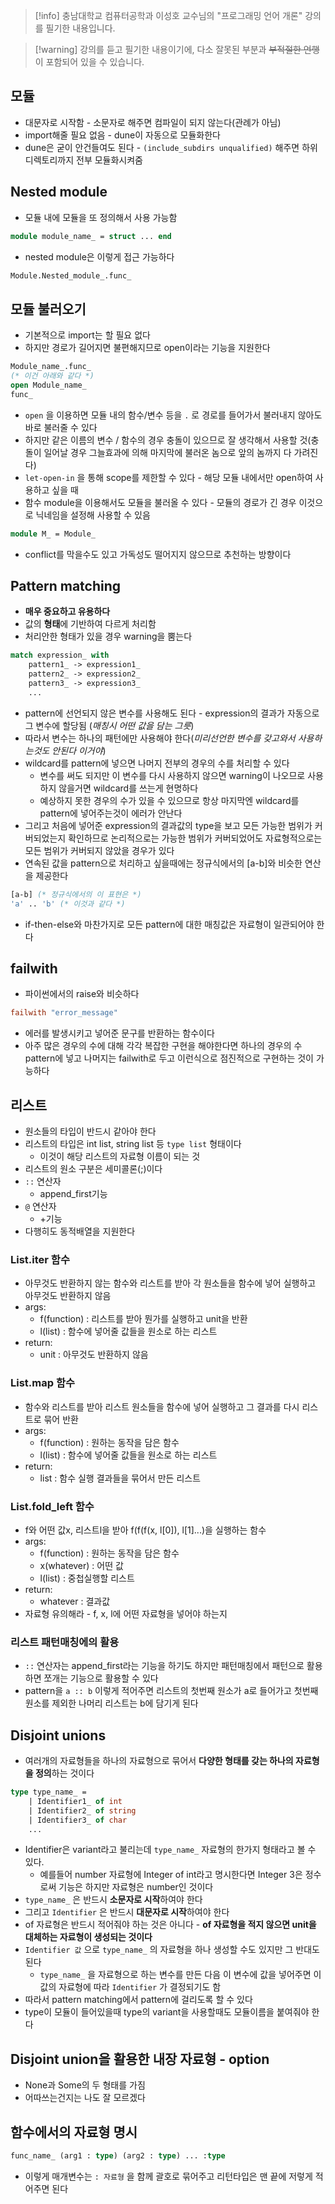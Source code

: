 > [!info] 충남대학교 컴퓨터공학과 이성호 교수님의 "프로그래밍 언어 개론" 강의를 필기한 내용입니다.

> [!warning] 강의를 듣고 필기한 내용이기에, 다소 잘못된 부분과 ~~부적절한 언행~~ 이 포함되어 있을 수 있습니다.

## 모듈

- 대문자로 시작함 - 소문자로 해주면 컴파일이 되지 않는다(관례가 아님)
- import해줄 필요 없음 - dune이 자동으로 모듈화한다
- dune은 굳이 안건들여도 된다 - `(include_subdirs unqualified)` 해주면 하위디렉토리까지 전부 모듈화시켜줌

## Nested module

- 모듈 내에 모듈을 또 정의해서 사용 가능함

```ocaml
module module_name_ = struct ... end
```

- nested module은 이렇게 접근 가능하다

```ocaml
Module.Nested_module_.func_
```

## 모듈 불러오기

- 기본적으로 import는 할 필요 없다
- 하지만 경로가 길어지면 불편해지므로 open이라는 기능을 지원한다

```ocaml
Module_name_.func_
(* 이건 아래와 같다 *)
open Module_name_
func_
```

- `open` 을 이용하면 모듈 내의 함수/변수 등을 `.` 로 경로를 들어가서 불러내지 않아도 바로 불러줄 수 있다
- 하지만 같은 이름의 변수 / 함수의 경우 충돌이 있으므로 잘 생각해서 사용할 것(충돌이 일어날 경우 그늘효과에 의해 마지막에 불러온 놈으로 앞의 놈까지 다 가려진다)
- `let-open-in` 을 통해 scope를 제한할 수 있다 - 해당 모듈 내에서만 open하여 사용하고 싶을 때
- 함수 module을 이용해서도 모듈을 불러올 수 있다 - 모듈의 경로가 긴 경우 이것으로 닉네임을 설정해 사용할 수 있음

```ocaml
module M_ = Module_
```

- conflict를 막을수도 있고 가독성도 떨어지지 않으므로 추천하는 방향이다

## Pattern matching

- **매우 중요하고 유용하다**
- 값의 **형태**에 기반하여 다르게 처리함
- 처리안한 형태가 있을 경우 warning을 뿜는다

```ocaml
match expression_ with
    pattern1_ -> expression1_
    pattern2_ -> expression2_
    pattern3_ -> expression3_
    ...
```

- pattern에 선언되지 않은 변수를 사용해도 된다 - expression의 결과가 자동으로 그 변수에 할당됨 (*매칭시 어떤 값을 담는 그릇*)
- 따라서 변수는 하나의 패턴에만 사용해야 한다(*미리선언한 변수를 갖고와서 사용하는것도 안된다 이거야*)
- wildcard를 pattern에 넣으면 나머지 전부의 경우의 수를 처리할 수 있다
	- 변수를 써도 되지만 이 변수를 다시 사용하지 않으면 warning이 나오므로 사용하지 않을거면 wildcard를 쓰는게 현명하다
	- 예상하지 못한 경우의 수가 있을 수 있으므로 항상 마지막엔 wildcard를 pattern에 넣어주는것이 에러가 안난다
- 그리고 처음에 넣어준 expression의 결과값의 type을 보고 모든 가능한 범위가 커버되었는지 확인하므로 논리적으로는 가능한 범위가 커버되었어도 자료형적으로는 모든 범위가 커버되지 않았을 경우가 있다
- 연속된 값을 pattern으로 처리하고 싶을때에는 정규식에서의 \[a-b\]와 비슷한 연산을 제공한다

```ocaml
[a-b] (* 정규식에서의 이 표현은 *)
'a' .. 'b' (* 이것과 같다 *)
```

- if-then-else와 마찬가지로 모든 pattern에 대한 매칭값은 자료형이 일관되어야 한다

## failwith

- 파이썬에서의 raise와 비슷하다

```ocaml
failwith "error_message"
```

- 에러를 발생시키고 넣어준 문구를 반환하는 함수이다
- 아주 많은 경우의 수에 대해 각각 복잡한 구현을 해야한다면 하나의 경우의 수 pattern에 넣고 나머지는 failwith로 두고 이런식으로 점진적으로 구현하는 것이 가능하다

## 리스트

- 원소들의 타입이 반드시 같아야 한다
- 리스트의 타입은 int list, string list 등 `type list` 형태이다
	- 이것이 해당 리스트의 자료형 이름이 되는 것
- 리스트의 원소 구분은 세미콜론(;)이다
- `::` 연산자
	- append_first기능
- `@` 연산자
	- +기능
- 다행히도 동적배열을 지원한다

### List.iter 함수

- 아무것도 반환하지 않는 함수와 리스트를 받아 각 원소들을 함수에 넣어 실행하고 아무것도 반환하지 않음
- args:
	- f(function) : 리스트를 받아 뭔가를 실행하고 unit을 반환
	- l(list) : 함수에 넣어줄 값들을 원소로 하는 리스트
- return:
	- unit : 아무것도 반환하지 않음

### List.map 함수

- 함수와 리스트를 받아 리스트 원소들을 함수에 넣어 실행하고 그 결과를 다시 리스트로 묶어 반환
- args:
	- f(function) : 원하는 동작을 담은 함수
	- l(list) : 함수에 넣어줄 값들을 원소로 하는 리스트
- return:
	- list : 함수 실행 결과들을 묶어서 만든 리스트

### List.fold_left 함수

- f와 어떤 값x, 리스트l을 받아 f(f(f(x, l\[0\]), l\[1\]...)을 실행하는 함수
- args:
	- f(function) : 원하는 동작을 담은 함수
	- x(whatever) : 어떤 값
	- l(list) : 중첩실행할 리스트
- return:
	- whatever : 결과값
- 자료형 유의해라 - f, x, l에 어떤 자료형을 넣어야 하는지

### 리스트 패턴매칭에의 활용

- `::` 연산자는 append_first라는 기능을 하기도 하지만 패턴매칭에서 패턴으로 활용하면 쪼개는 기능으로 활용할 수 있다
- pattern을 `a :: b` 이렇게 적어주면 리스트의 첫번째 원소가 a로 들어가고 첫번째 원소를 제외한 나머리 리스트는 b에 담기게 된다

## Disjoint unions

- 여러개의 자료형들을 하나의 자료형으로 묶어서 **다양한 형태를 갖는 하나의 자료형을 정의**하는 것이다

```ocaml
type type_name_ =
    | Identifier1_ of int
    | Identifier2_ of string
    | Identifier3_ of char
    ...
```

- Identifier은 variant라고 불리는데 `type_name_` 자료형의 한가지 형태라고 볼 수 있다.
	- 예를들어 number 자료형에 Integer of int라고 명시한다면 Integer 3은 정수로써 기능은 하지만 자료형은 number인 것이다
- `type_name_` 은 반드시 **소문자로 시작**하여야 한다
- 그리고 `Identifier` 은 반드시 **대문자로 시작**하여야 한다
- of 자료형은 반드시 적어줘야 하는 것은 아니다 - **of 자료형을 적지 않으면 unit을 대체하는 자료형이 생성되는 것이다**
- `Identifier 값` 으로 `type_name_` 의 자료형을 하나 생성할 수도 있지만 그 반대도 된다
	- `type_name_` 을 자료형으로 하는 변수를 만든 다음 이 변수에 값을 넣어주면 이 값의 자료형에 따라 `Identifier` 가 결정되기도 함
- 따라서 pattern matching에서 pattern에 걸리도록 할 수 있다
- type이 모듈이 들어있을때 type의 variant을 사용할때도 모듈이름을 붙여줘야 한다

## Disjoint union을 활용한 내장 자료형 - option

- None과 Some의 두 형태를 가짐
- 어따쓰는건지는 나도 잘 모르겠다

## 함수에서의 자료형 명시

```ocaml
func_name_ (arg1 : type) (arg2 : type) ... :type
```

- 이렇게 매개변수는 `: 자료형` 을 함께 괄호로 묶어주고 리턴타입은 맨 끝에 저렇게 적어주면 된다